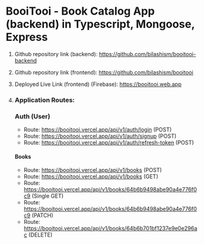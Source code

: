 #  BooiTooi - Book Catalog App (backend) in Typescript, Mongoose, Express  

1. Github repository link (backend): https://github.com/bilashism/booitooi-backend   
2. Github repository link (frontend): https://github.com/bilashism/booitooi  
3. Deployed Live Link (frontend) (Firebase): https://booitooi.web.app  
4. ### Application Routes:  
  
   ### Auth (User)  
   - Route: https://booitooi.vercel.app/api/v1/auth/login (POST)  
   - Route: https://booitooi.vercel.app/api/v1/auth/signup (POST)  
   - Route:  https://booitooi.vercel.app/api/v1/auth/refresh-token (POST)  

   #### Books
   - Route: https://booitooi.vercel.app/api/v1/books (POST)  
   - Route: https://booitooi.vercel.app/api/v1/books (GET)  
   - Route: https://booitooi.vercel.app/api/v1/books/64b6b9498abe90a4e776f0c9 (Single GET)  
   - Route: https://booitooi.vercel.app/api/v1/books/64b6b9498abe90a4e776f0c9 (PATCH)  
   - Route: https://booitooi.vercel.app/api/v1/books/64b6b701bf1237e9e0e296ac (DELETE)  


   